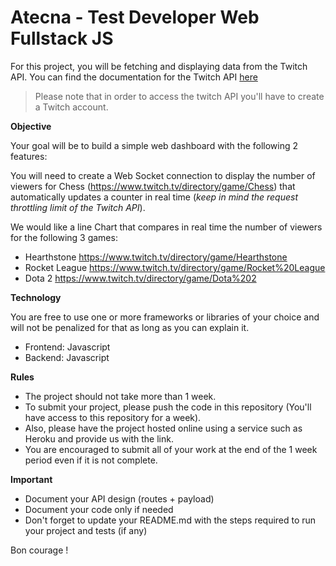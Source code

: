 # Atecna - Test Developer Web Fullstack JS

For this project, you will be fetching and displaying data from the Twitch API.
You can find the documentation for the Twitch API [here](https://dev.twitch.tv/docs/api)

> Please note that in order to access the twitch API you'll have to create a Twitch account.

**Objective**

Your goal will be to build a simple web dashboard with the following 2 features:

You will need to create a Web Socket connection to display the number of viewers for Chess (https://www.twitch.tv/directory/game/Chess) that automatically updates a counter in real time (*keep in mind the request throttling limit of the Twitch API*).

We would like a line Chart that compares in real time the number of viewers for the following 3 games:

- Hearthstone https://www.twitch.tv/directory/game/Hearthstone
- Rocket League https://www.twitch.tv/directory/game/Rocket%20League
- Dota 2 https://www.twitch.tv/directory/game/Dota%202

**Technology**

You are free to use one or more frameworks or libraries of your choice and will not be penalized for that as long as you can explain it.

- Frontend: Javascript
- Backend: Javascript

**Rules**

- The project should not take more than 1 week.
- To submit your project, please push the code in this repository (You'll have access to this repository for a week).
- Also, please have the project hosted online using a service such as Heroku and provide us with the link.
- You are encouraged to submit all of your work at the end of the 1 week period even if it is not complete.

**Important**

- Document your API design (routes + payload)
- Document your code only if needed
- Don't forget to update your README.md with the steps required to run your project and tests (if any)

Bon courage !

